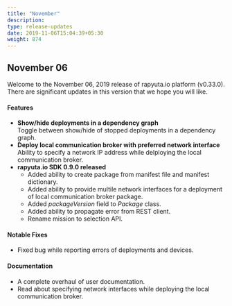 ```yaml
---
title: "November"
description:
type: release-updates
date: 2019-11-06T15:04:39+05:30
weight: 874
---
```

## November 06
Welcome to the November 06, 2019 release of rapyuta.io platform (v0.33.0).
There are significant updates in this version that we hope you will like.

#### Features

* **Show/hide deployments in a dependency graph**    
  Toggle between show/hide of stopped deployments in a dependency graph.
* **Deploy local communication broker with preferred network interface**    
  Ability to specify a network IP address while delploying the local communication
  broker.
* **rapyuta.io SDK 0.9.0 released**
  * Added ability to create package from manifest file and manifest dictionary.
  * Added ability to provide multile network interfaces for a deployment of local communication broker package.
  * Added *packageVersion* field to *Package* class.
  * Added ability to propagate error from REST client.
  * Rename mission to selection API.

#### Notable Fixes

* Fixed bug while reporting errors of deployments and devices.

#### Documentation

* A complete overhaul of user documentation.
* Read about specifying network interfaces while deploying the local
  communication broker.